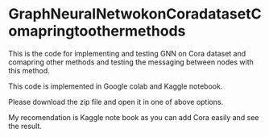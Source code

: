 # GraphNeuralNetwokonCoradatasetComapringtoothermethods
This is the code for implementing and testing GNN on Cora dataset and comapring other methods and testing the messaging between nodes with this method.

This code is implemented in Google colab and Kaggle notebook.

Please download the zip file and open it in one of above options.

My recomendation is Kaggle note book as you can add Cora easily and see the result.
